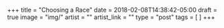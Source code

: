 +++
title = "Choosing a Race"
date = 2018-02-08T14:38:42-05:00
draft = true
image = "img/"
artist = ""
artist_link = ""
type = "post"
tags = [
 ]
+++

